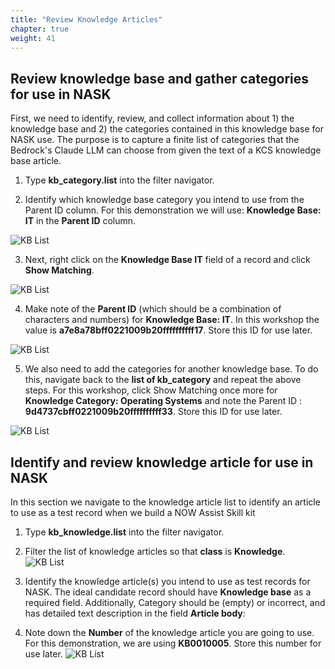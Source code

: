 ```yaml
---
title: "Review Knowledge Articles"
chapter: true
weight: 41
---
```


## Review knowledge base and gather categories for use in NASK 
First, we need to identify, review, and collect information about 1) the knowledge base and 2) the categories contained in this knowledge base for NASK use. The purpose is to capture a finite list of categories that the Bedrock's Claude LLM can choose from given the text of a KCS knowledge base article. 

1. Type **kb_category.list** into the filter navigator.  

2. Identify which knowledge base category you intend to use from the Parent ID column. For this demonstration we will use: **Knowledge Base: IT** in the **Parent ID** column. 

![KB List](/images/servicenow/knowledge_article/kb_category_it.png) 
 
3. Next, right click on the **Knowledge Base IT** field of a record and click **Show Matching**. 

![KB List](/images/servicenow/knowledge_article/kb_category_matching.png)

4. Make note of the **Parent ID** (which should be a combination of characters and numbers) for **Knowledge Base: IT**. In this workshop the value is **a7e8a78bff0221009b20ffffffffff17**. Store this ID for use later. 

![KB List](/images/servicenow/knowledge_article/kb_category_parent_id_it.png)

5. We also need to add the categories for another knowledge base. To do this, navigate back to the **list of kb_category** and repeat the above steps. For this workshop, click Show Matching once more for **Knowledge Category: Operating Systems** and note the Parent ID : **9d4737cbff0221009b20ffffffffff33**. Store this ID for use later. 

![KB List](/images/servicenow/knowledge_article/kb_category_parent_id_os.png)


## Identify and review knowledge article for use in NASK
In this section we navigate to the knowledge article list to identify an article to use as a test record when we build a NOW Assist Skill kit

1. Type **kb_knowledge.list** into the filter navigator.  

2. Filter the list of knowledge articles so that **class** is **Knowledge**. 
![KB List](/images/servicenow/knowledge_article/kb_search_articles_for_testing.png)

3. Identify the knowledge article(s) you intend to use as test records for NASK.  The ideal candidate record should have **Knowledge base** as a required field. Additionally, Category should be (empty) or incorrect, and has detailed text description in the field **Article body**:

4. Note down the **Number** of the knowledge article you are going to use. For this demonstration, we are using **KB0010005**. Store this number for use later. 
![KB List](/images/servicenow/knowledge_article/kb_article_for_testing.png)